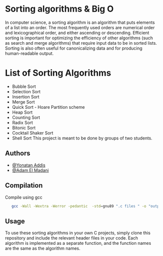 # Sorting algorithms & Big O

In computer science, a sorting algorithm is an algorithm that puts elements of a list into an order. The most frequently used orders are numerical order and lexicographical order, and either ascending or descending. Efficient sorting is important for optimizing the efficiency of other algorithms (such as search and merge algorithms) that require input data to be in sorted lists. Sorting is also often useful for canonicalizing data and for producing human-readable output.

# List of Sorting Algorithms

- Bubble Sort
- Selection Sort
- Insertion Sort
- Merge Sort
- Quick Sort - Hoare Partition scheme
- Heap Sort
- Counting Sort
- Radix Sort
- Bitonic Sort
- Cocktail Shaker Sort
- Shell Sort
  This project is meant to be done by groups of two students.

## Authors

- [@Yonatan Addis](https://www.github.com/Biyuktul)
- [@Adam El Madani](https://www.github.com/Adameelmadani)

## Compilation

Compile using gcc

```bash
   gcc -Wall -Wextra -Werror -pedantic  -std=gnu89 ".c files " -o "output file name"
```

## Usage

To use these sorting algorithms in your own C projects, simply clone this repository and include the relevant header files in your code. Each algorithm is implemented as a separate function, and the function names are the same as the algorithm names.
